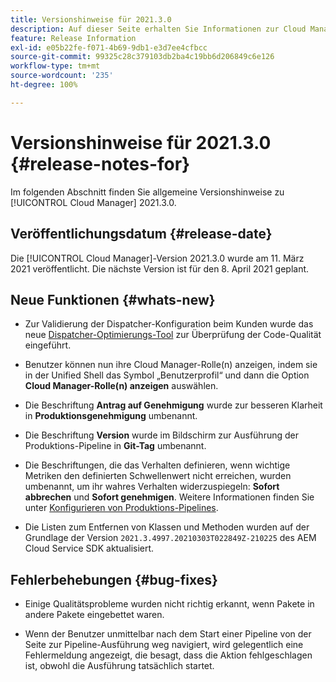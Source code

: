 ```yaml
---
title: Versionshinweise für 2021.3.0
description: Auf dieser Seite erhalten Sie Informationen zur Cloud Manager-Version 2021.3.0.
feature: Release Information
exl-id: e05b22fe-f071-4b69-9db1-e3d7ee4cfbcc
source-git-commit: 99325c28c379103db2ba4c19bb6d206849c6e126
workflow-type: tm+mt
source-wordcount: '235'
ht-degree: 100%

---
```


# Versionshinweise für 2021.3.0 {#release-notes-for}

Im folgenden Abschnitt finden Sie allgemeine Versionshinweise zu [!UICONTROL Cloud Manager] 2021.3.0.

## Veröffentlichungsdatum {#release-date}

Die [!UICONTROL Cloud Manager]-Version 2021.3.0 wurde am 11. März 2021 veröffentlicht.
Die nächste Version ist für den 8. April 2021 geplant.

## Neue Funktionen {#whats-new}

* Zur Validierung der Dispatcher-Konfiguration beim Kunden wurde das neue [Dispatcher-Optimierungs-Tool](https://experienceleague.adobe.com/docs/experience-manager-cloud-manager/using/how-to-use/custom-code-quality-rules.html?lang=de#dispatcher-optimization-tool-rules) zur Überprüfung der Code-Qualität eingeführt.

* Benutzer können nun ihre Cloud Manager-Rolle(n) anzeigen, indem sie in der Unified Shell das Symbol „Benutzerprofil“ und dann die Option **Cloud Manager-Rolle(n) anzeigen** auswählen.

* Die Beschriftung **Antrag auf Genehmigung** wurde zur besseren Klarheit in **Produktionsgenehmigung** umbenannt.

* Die Beschriftung **Version** wurde im Bildschirm zur Ausführung der Produktions-Pipeline in **Git-Tag** umbenannt.

* Die Beschriftungen, die das Verhalten definieren, wenn wichtige Metriken den definierten Schwellenwert nicht erreichen, wurden umbenannt, um ihr wahres Verhalten widerzuspiegeln: **Sofort abbrechen** und **Sofort genehmigen**. Weitere Informationen finden Sie unter [Konfigurieren von Produktions-Pipelines](/help/using/production-pipelines.md).

* Die Listen zum Entfernen von Klassen und Methoden wurden auf der Grundlage der Version `2021.3.4997.20210303T022849Z-210225` des AEM Cloud Service SDK aktualisiert.

## Fehlerbehebungen {#bug-fixes}

* Einige Qualitätsprobleme wurden nicht richtig erkannt, wenn Pakete in andere Pakete eingebettet waren.

* Wenn der Benutzer unmittelbar nach dem Start einer Pipeline von der Seite zur Pipeline-Ausführung weg navigiert, wird gelegentlich eine Fehlermeldung angezeigt, die besagt, dass die Aktion fehlgeschlagen ist, obwohl die Ausführung tatsächlich startet.
